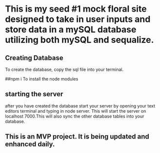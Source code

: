 # This is my seed  #1 mock floral site designed to take in user inputs and store data in a mySQL database utilizing both mySQL and sequalize.

## Creating Database
To create the database, copy the sql file into your terminal. 

##npm i
To install the node modules

## starting the server
after you have created the database start your server by opening your text editors terminal and typing in node server. This will start the server on localhost 7000.This will also sync the other database tables into your database. 

## This is an MVP project. It is being updated and enhanced daily.

